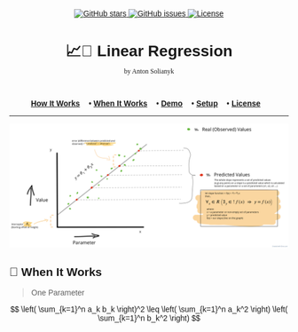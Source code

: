 <body style="font-family: Arial; margin-top: 32px">
<div align="center">
  <a href="https://github.com/antonio-backnotfront/linear-regression/stargazers">
    <img src="https://img.shields.io/github/stars/antonio-backnotfront/linear-regression?style=for-the-badge" alt="GitHub stars">
  </a>
  <a href="https://github.com/antonio-backnotfront/linear-regression/issues">
    <img src="https://img.shields.io/github/issues/antonio-backnotfront/linear-regression.svg?style=for-the-badge" alt="GitHub issues">
  </a>
  <a href="https://github.com/antonio-backnotfront/linear-regression/blob/main/LICENSE.txt">
    <img src="https://img.shields.io/github/license/antonio-backnotfront/linear-regression.svg?style=for-the-badge" alt="License">
  </a>
</div>

<h1 style="text-align: center; margin-bottom: 0">📈🤖 Linear Regression</h1>
<p style="text-align: center; font-size: 12px; margin-top: 2px; font-family: 'Fira Code'">by Anton Solianyk</p>


<br/>
<p align="center">
  <a href="#how-it-works" style="padding-right: 12px;"><strong>How It Works</strong></a> •
  <a href="#when-it-works" style="padding-right: 12px;"><strong>When It Works</strong></a> •
  <a href="#demo" style="padding-right: 12px;"><strong>Demo</strong></a> •
  <a href="#setup" style="padding-right: 12px;"><strong>Setup</strong></a> •
  <a href="#license" style="padding-right: 12px;"><strong>License</strong></a>
</p>

---

![img](.github/images/linear-regression-pic.png)

## 🧠 When It Works

> One Parameter

$$
\left( \sum_{k=1}^n a_k b_k \right)^2 \leq \left( \sum_{k=1}^n a_k^2 \right) \left( \sum_{k=1}^n b_k^2 \right)
$$
</body>